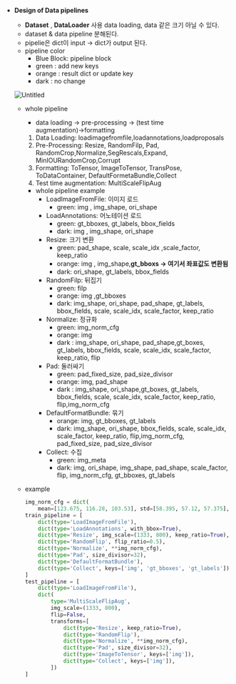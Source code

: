 - **Design of Data pipelines**
    - **Dataset** , **DataLoader** 사용 data loading, data 같은 크기 아닐 수 있다.
    - dataset & data pipeline 분해된다.
    - pipelie은 dict이 input → dict가 output 된다.
    - pipeline color
        - Blue Block: pipeline block
        - green : add new keys
        - orange : result dict or update key
        - dark : no change
    
    ![Untitled](https://s3-us-west-2.amazonaws.com/secure.notion-static.com/2ad011db-6f4f-4460-8542-b6761b2cf1dc/Untitled.png)
    
    - whole pipeline
        - data loading → pre-processing → (test time augmentation)→formatting
        1. Data Loading: loadimagefromfile,loadannotations,loadproposals
        2. Pre-Processing: Resize, RandomFilp, Pad, RandomCrop,Normalize,SegRescals,Expand, MinIOURandomCrop,Corrupt
        3. Formatting: ToTensor, ImageToTensor, TransPose, ToDataContainer, DefaultFormetaBundle,Collect
        4. Test time augmentation: MultiScaleFlipAug
        
        - whole pipeline example
            - LoadImageFromFile: 이미지 로드
                - green: img , img_shape, ori_shape
            - LoadAnnotations: 어노테이션 로드
                - green: gt_bboxes, gt_labels, bbox_fields
                - dark: img , img_shape, ori_shape
            - Resize: 크기 변환
                - green: pad_shape, scale, scale_idx ,scale_factor, keep_ratio
                - orange: img , img_shape,**gt_bboxs → 여기서 좌표값도 변환됨**
                - dark: ori_shape, gt_labels, bbox_fields
            - RandomFilp: 뒤집기
                - green: filp
                - orange: img ,gt_bboxes
                - dark: img_shape, ori_shape, pad_shape, gt_labels, bbox_fields, scale, scale_idx, scale_factor, keep_ratio
            - Normalize: 정규화
                - green: img_norm_cfg
                - orange: img
                - dark : img_shape, ori_shape, pad_shape,gt_boxes,  gt_labels, bbox_fields, scale, scale_idx, scale_factor, keep_ratio, flip
            - Pad: 둘러싸기
                - green: pad_fixed_size, pad_size_divisor
                - orange: img, pad_shape
                - dark : img_shape, ori_shape,gt_boxes,  gt_labels, bbox_fields, scale, scale_idx, scale_factor, keep_ratio, flip,img_norm_cfg
            - DefaultFormatBundle: 묶기
                - orange: img, gt_bboxes, gt_labels
                - dark: img_shape, ori_shape, bbox_fields, scale, scale_idx, scale_factor, keep_ratio, flip,img_norm_cfg, pad_fixed_size, pad_size_divisor
            - Collect: 수집
                - green: img_meta
                - dark: img, ori_shape, img_shape, pad_shape, scale_factor, flip, img_norm_cfg, gt_bboxes, gt_labels
    - example
        
        ```python
        img_norm_cfg = dict(
            mean=[123.675, 116.28, 103.53], std=[58.395, 57.12, 57.375], to_rgb=True)
        train_pipeline = [
            dict(type='LoadImageFromFile'),
            dict(type='LoadAnnotations', with_bbox=True),
            dict(type='Resize', img_scale=(1333, 800), keep_ratio=True),
            dict(type='RandomFlip', flip_ratio=0.5),
            dict(type='Normalize', **img_norm_cfg),
            dict(type='Pad', size_divisor=32),
            dict(type='DefaultFormatBundle'),
            dict(type='Collect', keys=['img', 'gt_bboxes', 'gt_labels']),
        ]
        test_pipeline = [
            dict(type='LoadImageFromFile'),
            dict(
                type='MultiScaleFlipAug',
                img_scale=(1333, 800),
                flip=False,
                transforms=[
                    dict(type='Resize', keep_ratio=True),
                    dict(type='RandomFlip'),
                    dict(type='Normalize', **img_norm_cfg),
                    dict(type='Pad', size_divisor=32),
                    dict(type='ImageToTensor', keys=['img']),
                    dict(type='Collect', keys=['img']),
                ])
        ]
        ```
